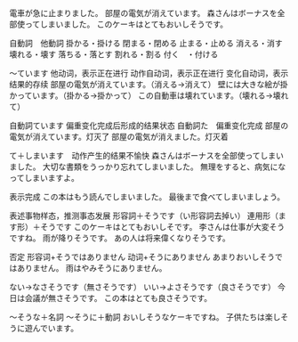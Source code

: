 電車が急に止まりました。
部屋の電気が消えています。
森さんはボーナスを全部使ってしまいました。
このケーキはとてもおいしそうです。

自動詞　他動詞
掛かる・掛ける
閉まる・閉める
止まる・止める
消える・消す
壊れる・壊す
落ちる・落とす
割れる・割る
付く　・付ける

〜ています
他动词，表示正在进行
动作自动词，表示正在进行
变化自动词，表示结果的存续
部屋の電気が消えています。（消える→消えて）
壁には大きな絵が掛かっています。（掛かる→掛かって）
この自動車は壊れています。（壊れる→壊れて）

自動詞ています 偏重变化完成后形成的结果状态
自動詞た　偏重变化完成
部屋の電気が消えています。灯灭了
部屋の電気が消えました。灯灭着

て＋しまいます　动作产生的结果不愉快
森さんはボーナスを全部使ってしまいました。
大切な書類をうっかり忘れてしまいました。
無理をすると、病気になってしまいますよ。

表示完成
この本はもう読んでしまいました。
最後まで食べてしまいましょう。

表述事物样态，推测事态发展
形容詞＋そうです（い形容詞去掉い）
連用形（ます形）＋そうです
このケーキはとてもおいしそです。
李さんは仕事が大変そうですね。
雨が降りそうです。
あの人は将来偉くなりそうです。

否定
形容词+そうではありません
动词+そうにありません
あまりおいしそうではありません。
雨はやみそうにありません。

ない→なさそうです（無さそうです）
いい→よさそうです（良さそうです）
今日は会議が無さそうです。
この本はとても良さそうです。

〜そうな＋名詞
〜そうに＋動詞
おいしそうなケーキですね。
子供たちは楽しそうに遊んでいます。
